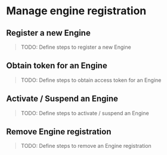 # Manage engine registration

## Register a new Engine

> TODO: Define steps to register a new Engine

## Obtain token for an Engine

> TODO: Define steps to obtain access token for an Engine

## Activate / Suspend an Engine

> TODO: Define steps to activate / suspend an Engine

## Remove Engine registration

> TODO: Define steps to remove an Engine registration

